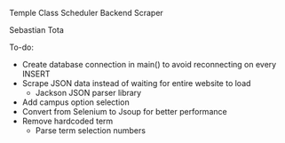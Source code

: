 Temple Class Scheduler Backend Scraper

Sebastian Tota

To-do:
* Create database connection in main() to avoid reconnecting on every INSERT
* Scrape JSON data instead of waiting for entire website to load
    * Jackson JSON parser library
* Add campus option selection
* Convert from Selenium to Jsoup for better performance
* Remove hardcoded term
    * Parse term selection numbers